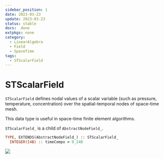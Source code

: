 ```yaml
---
sidebar_position: 1
date: 2023-03-23 
update: 2023-03-23  
status: stable 
docs:  done
extpkgs: none
category: 
  - LinearAlgebra
  - Field
  - SpaceTime
tags:
  - STScalarField
---
```


# STScalarField

`STScalarField` defines nodal values of a scalar variable (such as pressure, temperature, concentration) over the spatial-temporal nodes of space-time mesh.

This data type is useful in space-time finite element algorithms.

`STScalarField_` is a child of `AbstractNodeField_`.

```fortran
TYPE, EXTENDS(AbstractNodeField_) :: STScalarField_
  INTEGER(I4B) :: timeCompo = 0_I4B
```

![](./figures/STScalarField1.svg)
